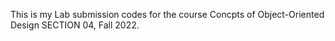 This is my Lab submission codes for the course Concpts of Object-Oriented Design SECTION 04, Fall 2022. 
 